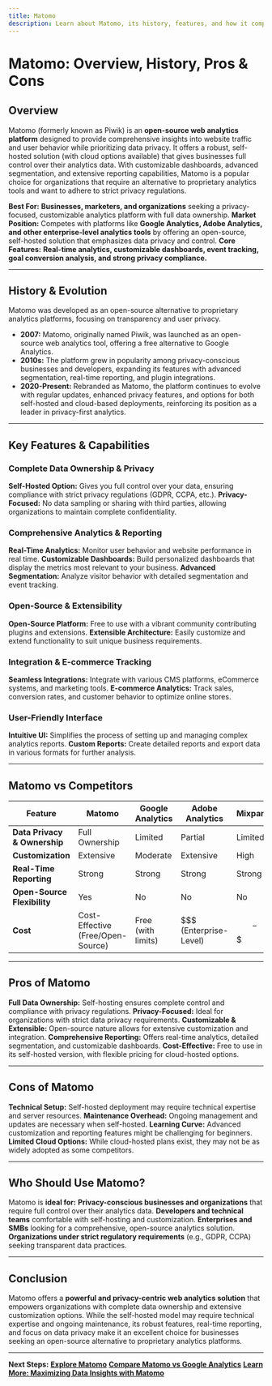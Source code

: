 ```yaml
---
title: Matomo
description: Learn about Matomo, its history, features, and how it compares to other web analytics platforms.
---
```


# **Matomo: Overview, History, Pros & Cons**

## **Overview**
Matomo (formerly known as Piwik) is an **open-source web analytics platform** designed to provide comprehensive insights into website traffic and user behavior while prioritizing data privacy. It offers a robust, self-hosted solution (with cloud options available) that gives businesses full control over their analytics data. With customizable dashboards, advanced segmentation, and extensive reporting capabilities, Matomo is a popular choice for organizations that require an alternative to proprietary analytics tools and want to adhere to strict privacy regulations.

 **Best For:** **Businesses, marketers, and organizations** seeking a privacy-focused, customizable analytics platform with full data ownership.
 **Market Position:** Competes with platforms like **Google Analytics, Adobe Analytics, and other enterprise-level analytics tools** by offering an open-source, self-hosted solution that emphasizes data privacy and control.
 **Core Features:** **Real-time analytics, customizable dashboards, event tracking, goal conversion analysis, and strong privacy compliance.**

---

## **History & Evolution**
Matomo was developed as an open-source alternative to proprietary analytics platforms, focusing on transparency and user privacy.

- **2007:** Matomo, originally named Piwik, was launched as an open-source web analytics tool, offering a free alternative to Google Analytics.
- **2010s:** The platform grew in popularity among privacy-conscious businesses and developers, expanding its features with advanced segmentation, real-time reporting, and plugin integrations.
- **2020-Present:** Rebranded as Matomo, the platform continues to evolve with regular updates, enhanced privacy features, and options for both self-hosted and cloud-based deployments, reinforcing its position as a leader in privacy-first analytics.

---

## **Key Features & Capabilities**

### **Complete Data Ownership & Privacy**
 **Self-Hosted Option:** Gives you full control over your data, ensuring compliance with strict privacy regulations (GDPR, CCPA, etc.).
 **Privacy-Focused:** No data sampling or sharing with third parties, allowing organizations to maintain complete confidentiality.

### **Comprehensive Analytics & Reporting**
 **Real-Time Analytics:** Monitor user behavior and website performance in real time.
 **Customizable Dashboards:** Build personalized dashboards that display the metrics most relevant to your business.
 **Advanced Segmentation:** Analyze visitor behavior with detailed segmentation and event tracking.

### **Open-Source & Extensibility**
 **Open-Source Platform:** Free to use with a vibrant community contributing plugins and extensions.
 **Extensible Architecture:** Easily customize and extend functionality to suit unique business requirements.

### **Integration & E-commerce Tracking**
 **Seamless Integrations:** Integrate with various CMS platforms, eCommerce systems, and marketing tools.
 **E-commerce Analytics:** Track sales, conversion rates, and customer behavior to optimize online stores.

### **User-Friendly Interface**
 **Intuitive UI:** Simplifies the process of setting up and managing complex analytics reports.
 **Custom Reports:** Create detailed reports and export data in various formats for further analysis.

---

## **Matomo vs Competitors**

| Feature                   | Matomo            | Google Analytics    | Adobe Analytics    | Mixpanel           |
|---------------------------|-------------------|---------------------|--------------------|--------------------|
| **Data Privacy & Ownership** |  Full Ownership  |  Limited           |  Partial          |  Limited          |
| **Customization**         |  Extensive      |  Moderate         |  Extensive       |  High            |
| **Real-Time Reporting**   |  Strong         |  Strong           |  Strong          |  Strong          |
| **Open-Source Flexibility** |  Yes           |  No                |  No              |  No              |
| **Cost**                  |  Cost-Effective (Free/Open-Source) |  Free (with limits) | $$$ (Enterprise-Level) | $$-$$$          |

---

## **Pros of Matomo**
 **Full Data Ownership:** Self-hosting ensures complete control and compliance with privacy regulations.
 **Privacy-Focused:** Ideal for organizations with strict data privacy requirements.
 **Customizable & Extensible:** Open-source nature allows for extensive customization and integration.
 **Comprehensive Reporting:** Offers real-time analytics, detailed segmentation, and customizable dashboards.
 **Cost-Effective:** Free to use in its self-hosted version, with flexible pricing for cloud-hosted options.

---

## **Cons of Matomo**
 **Technical Setup:** Self-hosted deployment may require technical expertise and server resources.
 **Maintenance Overhead:** Ongoing management and updates are necessary when self-hosted.
 **Learning Curve:** Advanced customization and reporting features might be challenging for beginners.
 **Limited Cloud Options:** While cloud-hosted plans exist, they may not be as widely adopted as some competitors.

---

## **Who Should Use Matomo?**
Matomo is **ideal for:**
 **Privacy-conscious businesses and organizations** that require full control over their analytics data.
 **Developers and technical teams** comfortable with self-hosting and customization.
 **Enterprises and SMBs** looking for a comprehensive, open-source analytics solution.
 **Organizations under strict regulatory requirements** (e.g., GDPR, CCPA) seeking transparent data practices.

---

## **Conclusion**
Matomo offers a **powerful and privacy-centric web analytics solution** that empowers organizations with complete data ownership and extensive customization options. While the self-hosted model may require technical expertise and ongoing maintenance, its robust features, real-time reporting, and focus on data privacy make it an excellent choice for businesses seeking an open-source alternative to proprietary analytics platforms.

---

 **Next Steps:**
 **[Explore Matomo](https://matomo.org/)**
 **[Compare Matomo vs Google Analytics](#)**
 **[Learn More: Maximizing Data Insights with Matomo](#)**
